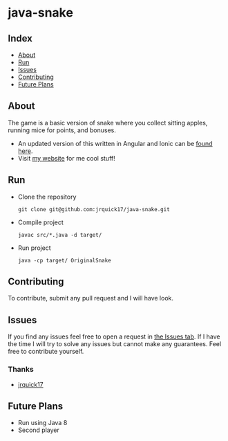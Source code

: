 # java-snake

## Index ##

* [About](#about)
* [Run](#run)
* [Issues](#issues)
* [Contributing](#contributing)
* [Future Plans](#future-plans)

## About ## 

The game is a basic version of snake where you collect sitting apples, running mice for points, and bonuses.

* An updated version of this written in Angular and Ionic can be [found here](https://github.com/jrquick17/ionic-snake).
* Visit [my website](https://jrquick.com) for me cool stuff!

## Run

* Clone the repository

    ```git clone git@github.com:jrquick17/java-snake.git```
    
* Compile project

    ```javac src/*.java -d target/```
    
* Run project

    ```java -cp target/ OriginalSnake```


## Contributing ##

To contribute, submit any pull request and I will have look.  

## Issues ##

If you find any issues feel free to open a request in [the Issues tab](https://github.com/jrquick17/java-snake/issues). If I have the time I will try to solve any issues but cannot make any guarantees. Feel free to contribute yourself.

### Thanks ###

* [jrquick17](https://github.com/jrquick17)

## Future Plans

* Run using Java 8
* Second player
